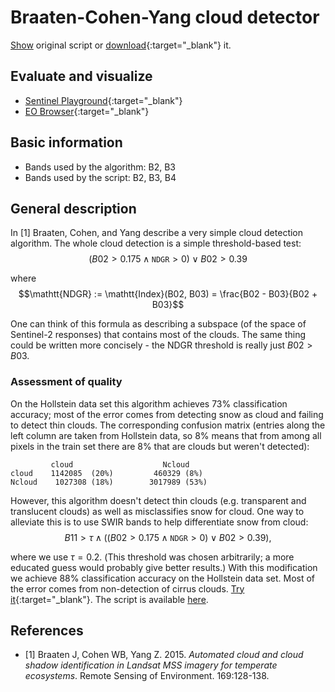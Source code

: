 # Braaten-Cohen-Yang cloud detector

<a href="#" id='togglescript'>Show</a> original script or [download](script_bcy_original.js){:target="_blank"} it.
<div id='script_view' style="display:none">
{% highlight javascript %}
      {% include_relative script_bcy_original.js %}
{% endhighlight %}
</div>  

## Evaluate and visualize
- [Sentinel Playground](https://apps.sentinel-hub.com/sentinel-playground/?source=S2&lat=46.10942153064164&lng=14.8919677734375&zoom=9&preset=CUSTOM&layers=B04,B03,B12&maxcc=100&gain=1.0&gamma=1.0&time=2015-01-01%7C2017-06-06&atmFilter=&showDates=false&evalscript=cmV0dXJuIFtCMDQqMi41LEIwMyoyLjUsQjEyKjIuNV0%3D&evalscripturl=https%3A%2F%2Fraw.githubusercontent.com%2Fsentinel-hub%2FcustomScripts%2Fmaster%2Fsentinel-2%2Fcby_cloud_detection%2Fscript.js){:target="_blank"}
- [EO Browser](https://apps.sentinel-hub.com/eo-browser/#lat=42.437647200108685&lng=11.19283676147461&zoom=12&datasource=Sentinel-2%20L1C&time=2017-10-06&preset=CUSTOM&layers=B01,B02,B03&evalscript=ZnVuY3Rpb24gaW5kZXgoeCwgeSkgewoJcmV0dXJuICh4IC0geSkgLyAoeCArIHkpOwp9CgpmdW5jdGlvbiBjbGlwKGEpIHsKICByZXR1cm4gTWF0aC5tYXgoMCwgTWF0aC5taW4oMSwgYSkpOwp9CgpsZXQgTkdEUiA9IGluZGV4KEIwMiwgQjAzKTsKbGV0IGJSYXRpbyA9IChCMDIgLSAwLjE3NSkgLyAoMC4zOSAtIDAuMTc1KTsKbGV0IGdhaW4gPSAyLjU7CgppZiAoYlJhdGlvID4gMSkgeyAvL2Nsb3VkCiAgdmFyIHYgPSAwLjUgKiAoYlJhdGlvIC0gMSk7CiAgcmV0dXJuIFswLjUgKiBjbGlwKEIwNCksIDAuNSAqIGNsaXAoQjAzKSwgMC41ICogY2xpcChCMDIpICsgdl07Cn0KCmlmIChiUmF0aW8gPiAwICYmIE5HRFI%2BMCkgeyAvL2Nsb3VkCiAgdmFyIHYgPSA1ICogTWF0aC5zcXJ0KGJSYXRpbyAqIE5HRFIpOwogIHJldHVybiBbMC41ICogY2xpcChCMDQpICsgdiwgMC41ICogY2xpcChCMDMpLCAwLjUgKiBjbGlwKEIwMildOwp9CgoKcmV0dXJuIFtCMDQsIEIwMywgQjAyXS5tYXAoYSA9PiBnYWluICogYSk7Cg%3D%3D){:target="_blank"}

## Basic information
- Bands used by the algorithm: B2, B3
- Bands used by the script: B2, B3, B4

## General description
In  [1] Braaten, Cohen, and Yang describe a very simple cloud detection algorithm. The whole cloud detection is a simple threshold-based test:   
$$(B02 > 0.175 \land \mathtt{NDGR} > 0) \lor B02 > 0.39$$   

where
$$\mathtt{NDGR} := \mathtt{Index}(B02, B03) = \frac{B02 - B03}{B02 + B03}$$   

One can think of this formula as describing a subspace (of the space of Sentinel-2 responses) that contains most of the clouds. The same thing could be written more concisely - the NDGR threshold is really just $B02>B03$.

### Assessment of quality

On the Hollstein data set this algorithm achieves 73% classification accuracy; most of the error comes from detecting snow as cloud and failing to detect thin clouds. The corresponding confusion matrix (entries along the left column are taken from Hollstein data, so 8% means that from among all pixels in the train set there are 8% that are clouds but weren't detected):
```
         cloud                    Ncloud
cloud    1142085  (20%)         460329 (8%)
Ncloud    1027308 (18%)        3017989 (53%)
```

However, this algorithm doesn't detect thin clouds (e.g. transparent and translucent clouds) as well as misclassifies snow for cloud. One way to alleviate this is to use SWIR bands to help differentiate snow from cloud:   
$$B11>\tau\land ((B02 > 0.175 \land \mathtt{NDGR} > 0) \lor B02 > 0.39),$$  

where we use $\tau=0.2$. (This threshold was chosen arbitrarily; a more educated guess would probably give better results.) With this modification we achieve 88% classification accuracy on the Hollstein data set. Most of the error comes from non-detection of cirrus clouds. [Try it](http://apps.sentinel-hub.com/sentinel-playground/?lat=46.65120371539995&lng=13.809814453125&zoom=13&preset=CUSTOM&layers=B04,B03,B12&maxcc=50&gain=1.0&gamma=1.0&time=2015-01-01|2017-06-06&cloudCorrection=none&atmFilter=&showDates=false&evalscript=dmFyIGJSYXRpbyA9IChCMDIgLSAwLjE3NSkgLyAoMC4zOSAtIDAuMTc1KTsKdmFyIE5HRFIgPSAoQjAyIC0gQjAzKSAvIChCMDIgKyBCMDMpOwoKZnVuY3Rpb24gY2xpcChhKSB7CiAgcmV0dXJuIE1hdGgubWF4KDAsIE1hdGgubWluKDEsIGEpKTsKfQoKaWYgKEIxMT4wLjEgJiYgYlJhdGlvID4gMSkgeyAvL2Nsb3VkCiAgdmFyIHYgPSAwLjUqKGJSYXRpbyAtIDEpOwogIHJldHVybiBbMC41KmNsaXAoQjA0KSwgMC41KmNsaXAoQjAzKSwgMC41KmNsaXAoQjAyKSArIHZdOwp9CgppZiAoQjExID4gMC4xICYmIGJSYXRpbyA%2BIDAgJiYgTkdEUj4wKSB7IC8vY2xvdWQKICB2YXIgdiA9IDUgKiBNYXRoLnNxcnQoYlJhdGlvICogTkdEUik7CiAgcmV0dXJuIFswLjUgKiBjbGlwKEIwNCkgKyB2LCAwLjUgKiBjbGlwKEIwMyksIDAuNSAqIGNsaXAoQjAyKV07Cn0KCnJldHVybiBbMipCMDQsIDIqQjAzLCAyKkIwMl07){:target="_blank"}. The script is available [here](script.js).


## References
- [1] Braaten J, Cohen WB, Yang Z. 2015. _Automated cloud and cloud shadow identification in Landsat MSS imagery for temperate ecosystems_. Remote Sensing of Environment. 169:128-138.
